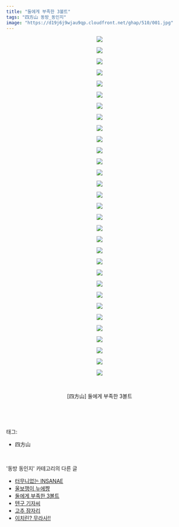 ```yaml
---
title: "둘에게 부족한 3볼트"
tags: "四方山 동방_동인지"
image: "https://d19j6j9wjau9qp.cloudfront.net/ghap/510/001.jpg"
---
```

<div class="article">
<p style="text-align: center; clear: none; float: none;"><img src="{{ site.imgserver8 }}/ghap/510/001.jpg"/></p>
<p style="text-align: center; clear: none; float: none;"><img src="{{ site.imgserver8 }}/ghap/510/002.jpg"/></p>
<p style="text-align: center; clear: none; float: none;"><img src="{{ site.imgserver8 }}/ghap/510/003.jpg"/></p>
<p style="text-align: center; clear: none; float: none;"><img src="{{ site.imgserver8 }}/ghap/510/004.jpg"/></p>
<p style="text-align: center; clear: none; float: none;"><img src="{{ site.imgserver8 }}/ghap/510/005.jpg"/></p>
<p style="text-align: center; clear: none; float: none;"><img src="{{ site.imgserver8 }}/ghap/510/006.jpg"/></p>
<p style="text-align: center; clear: none; float: none;"><img src="{{ site.imgserver8 }}/ghap/510/007.jpg"/></p>
<p style="text-align: center; clear: none; float: none;"><img src="{{ site.imgserver8 }}/ghap/510/008.jpg"/></p>
<p style="text-align: center; clear: none; float: none;"><img src="{{ site.imgserver8 }}/ghap/510/009.jpg"/></p>
<p style="text-align: center; clear: none; float: none;"><img src="{{ site.imgserver8 }}/ghap/510/010.jpg"/></p>
<p style="text-align: center; clear: none; float: none;"><img src="{{ site.imgserver8 }}/ghap/510/011.jpg"/></p>
<p style="text-align: center; clear: none; float: none;"><img src="{{ site.imgserver8 }}/ghap/510/012.jpg"/></p>
<p style="text-align: center; clear: none; float: none;"><img src="{{ site.imgserver8 }}/ghap/510/013.jpg"/></p>
<p style="text-align: center; clear: none; float: none;"><img src="{{ site.imgserver8 }}/ghap/510/014.jpg"/></p>
<p style="text-align: center; clear: none; float: none;"><img src="{{ site.imgserver8 }}/ghap/510/015.jpg"/></p>
<p style="text-align: center; clear: none; float: none;"><img src="{{ site.imgserver8 }}/ghap/510/016.jpg"/></p>
<p style="text-align: center; clear: none; float: none;"><img src="{{ site.imgserver8 }}/ghap/510/017.jpg"/></p>
<p style="text-align: center; clear: none; float: none;"><img src="{{ site.imgserver8 }}/ghap/510/018.jpg"/></p>
<p style="text-align: center; clear: none; float: none;"><img src="{{ site.imgserver8 }}/ghap/510/019.jpg"/></p>
<p style="text-align: center; clear: none; float: none;"><img src="{{ site.imgserver8 }}/ghap/510/020.jpg"/></p>
<p style="text-align: center; clear: none; float: none;"><img src="{{ site.imgserver8 }}/ghap/510/021.jpg"/></p>
<p style="text-align: center; clear: none; float: none;"><img src="{{ site.imgserver8 }}/ghap/510/022.jpg"/></p>
<p style="text-align: center; clear: none; float: none;"><img src="{{ site.imgserver8 }}/ghap/510/023.jpg"/></p>
<p style="text-align: center; clear: none; float: none;"><img src="{{ site.imgserver8 }}/ghap/510/024.jpg"/></p>
<p style="text-align: center; clear: none; float: none;"><img src="{{ site.imgserver8 }}/ghap/510/025.jpg"/></p>
<p style="text-align: center; clear: none; float: none;"><img src="{{ site.imgserver8 }}/ghap/510/026.jpg"/></p>
<p style="text-align: center; clear: none; float: none;"><img src="{{ site.imgserver8 }}/ghap/510/027.jpg"/></p>
<p style="text-align: center; clear: none; float: none;"><img src="{{ site.imgserver8 }}/ghap/510/028.jpg"/></p>
<p style="text-align: center; clear: none; float: none;"><img src="{{ site.imgserver8 }}/ghap/510/029.jpg"/></p>
<p style="text-align: center; clear: none; float: none;"><img src="{{ site.imgserver8 }}/ghap/510/030.jpg"/></p>
<p style="text-align: center; clear: none; float: none;"><img src="{{ site.imgserver8 }}/ghap/510/031.jpg"/></p>
<p style="text-align: center; clear: none; float: none;"><br/></p>
<p style="text-align: center; clear: none; float: none;">[四方山] 둘에게 부족한 3볼트</p>
<p><br/></p>
</div><br/>
<div class="tagTrail">
<p>태그: </p>
<ul>
<li>四方山</li>
</ul>
</div><br/>
<div class="another">
<p>'동방 동인지' 카테고리의 다른 글</p>
<ul>
<li><a href="/ghap_512">터무니없는 INSANAE</a></li>
<li><a href="/ghap_511">울보쟁이 누에쨩</a></li>
<li><a href="/ghap_510">둘에게 부족한 3볼트</a></li>
<li><a href="/ghap_509">텐구 기자씨</a></li>
<li><a href="/ghap_508">고추 잠자리</a></li>
<li><a href="/ghap_507">이치린? 무라사!!</a></li>
</ul>
</div><br/>
<div class="cb_module cb_fluid">
<div class="cb_wrt cb_profile">
</div><!-- commentList close -->
</div><br/>
